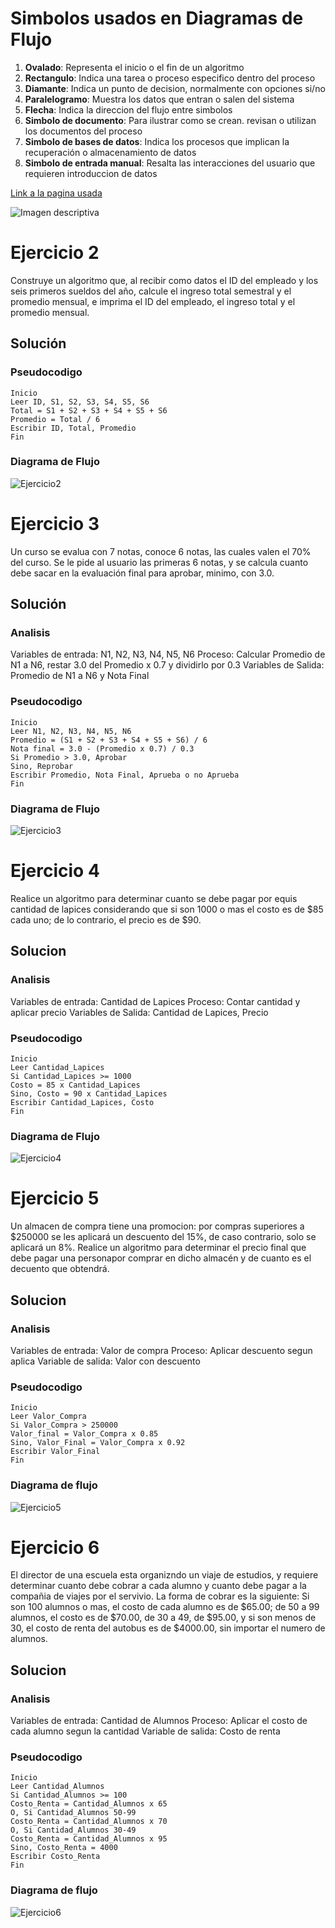 # Simbolos usados en Diagramas de Flujo

1) **Ovalado**: Representa el inicio o el fin de un algoritmo
2) **Rectangulo**: Indica una tarea o proceso especifico dentro del proceso
3) **Diamante**: Indica un punto de decision, normalmente con opciones si/no
4) **Paralelogramo**: Muestra los datos que entran o salen del sistema
5) **Flecha**: Indica la direccion del flujo entre simbolos
6) **Simbolo de documento**: Para ilustrar como se crean. revisan o utilizan los documentos del proceso
7) **Simbolo de bases de datos**: Indica los procesos que implican la recuperación o almacenamiento de datos
8) **Simbolo de entrada manual**: Resalta las interacciones del usuario que requieren introduccion de datos

[Link a la pagina usada](https://clickup.com/es-ES/blog/214499/simbolos-del-diagrama-de-flujo)

![Imagen descriptiva](/images/diagrama-de-flujo.png)

# Ejercicio 2

Construye un algoritmo que, al recibir como datos el ID del empleado y los seis primeros sueldos del año, calcule el ingreso total semestral y el promedio mensual, e imprima el ID del empleado, el ingreso total y el promedio mensual.

## Solución

### Pseudocodigo

```
Inicio
Leer ID, S1, S2, S3, S4, S5, S6
Total = S1 + S2 + S3 + S4 + S5 + S6
Promedio = Total / 6
Escribir ID, Total, Promedio
Fin
```

### Diagrama de Flujo

![Ejercicio2](/images/Ejercicio2.png)

# Ejercicio 3

Un curso se evalua con 7 notas, conoce 6 notas, las cuales valen el 70% del curso. Se le pide al usuario las primeras 6 notas, y se calcula cuanto debe sacar en la evaluación final para aprobar, minimo, con 3.0.

## Solución

### Analisis

Variables de entrada: N1, N2, N3, N4, N5, N6
Proceso: Calcular Promedio de N1 a N6, restar 3.0 del Promedio x 0.7 y dividirlo por 0.3
Variables de Salida: Promedio de N1 a N6 y Nota Final

### Pseudocodigo

```
Inicio
Leer N1, N2, N3, N4, N5, N6
Promedio = (S1 + S2 + S3 + S4 + S5 + S6) / 6
Nota final = 3.0 - (Promedio x 0.7) / 0.3
Si Promedio > 3.0, Aprobar
Sino, Reprobar
Escribir Promedio, Nota Final, Aprueba o no Aprueba
Fin
```

### Diagrama de Flujo

![Ejercicio3](/images/Ejercicio3.png)

# Ejercicio 4

Realice un algoritmo para determinar cuanto se debe pagar por equis cantidad de lapices considerando que si son 1000 o mas el costo es de $85 cada uno; de lo contrario, el precio es de $90.

## Solucion

### Analisis

Variables de entrada: Cantidad de Lapices
Proceso: Contar cantidad y aplicar precio
Variables de Salida: Cantidad de Lapices, Precio

### Pseudocodigo

```
Inicio
Leer Cantidad_Lapices
Si Cantidad_Lapices >= 1000
Costo = 85 x Cantidad_Lapices
Sino, Costo = 90 x Cantidad_Lapices
Escribir Cantidad_Lapices, Costo
Fin
```

### Diagrama de Flujo

![Ejercicio4](/images/Ejercicio4.png)

# Ejercicio 5

Un almacen de compra tiene una promocion: por compras superiores a $250000 se les aplicará un descuento del 15%, de caso contrario, solo se aplicará un 8%. Realice un algoritmo para determinar el precio final que debe pagar una personapor comprar en dicho almacén y de cuanto es el decuento que obtendrá.

## Solucion

### Analisis

Variables de entrada: Valor de compra
Proceso: Aplicar descuento segun aplica
Variable de salida: Valor con descuento

### Pseudocodigo

```
Inicio
Leer Valor_Compra
Si Valor_Compra > 250000
Valor_final = Valor_Compra x 0.85
Sino, Valor_Final = Valor_Compra x 0.92
Escribir Valor_Final
Fin
```

### Diagrama de flujo

![Ejercicio5](/images/Ejercicio5.png)

# Ejercicio 6

El director de una escuela esta organizndo un viaje de estudios, y requiere determinar cuanto debe cobrar a cada alumno y cuanto debe pagar a la compañia de viajes por el servivio. La forma de cobrar es la siguiente: Si son 100 alumnos o mas, el costo de cada alumno es de $65.00; de 50 a 99 alumnos, el costo es de $70.00, de 30 a 49, de $95.00, y si son menos de 30, el costo de renta del autobus es de $4000.00, sin importar el numero de alumnos.

## Solucion

### Analisis

Variables de entrada: Cantidad de Alumnos
Proceso: Aplicar el costo de cada alumno segun la cantidad
Variable de salida: Costo de renta

### Pseudocodigo

```
Inicio
Leer Cantidad_Alumnos
Si Cantidad_Alumnos >= 100
Costo_Renta = Cantidad_Alumnos x 65
O, Si Cantidad_Alumnos 50-99
Costo_Renta = Cantidad_Alumnos x 70
O, Si Cantidad_Alumnos 30-49
Costo_Renta = Cantidad_Alumnos x 95
Sino, Costo_Renta = 4000
Escribir Costo_Renta
Fin
```

### Diagrama de flujo

![Ejercicio6](/images/Ejercicio6.png)
